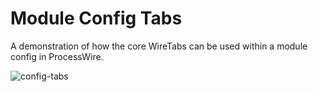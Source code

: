 # Module Config Tabs

A demonstration of how the core WireTabs can be used within a module config in ProcessWire.

![config-tabs](https://user-images.githubusercontent.com/1538852/104541877-531e4b00-5687-11eb-9efd-51644186fc21.gif)
